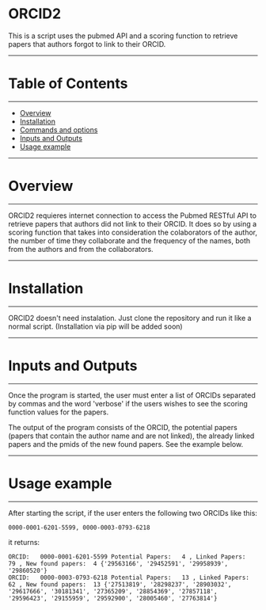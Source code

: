 # ORCID2

This is a script uses the pubmed API and a scoring function to retrieve papers that authors forgot to link to their ORCID. 

----------------------------
# Table of Contents
----------------------------

   * [Overview](#overview)
   * [Installation](#installation)
   * [Commands and options](#commands-and-options)
   * [Inputs and Outputs](#inputs-and-outputs)
   * [Usage example](#usage-example)
   
----------------------------
# Overview
----------------------------

ORCID2 requieres internet connection to access the Pubmed RESTful API to retrieve papers that authors did not link to their ORCID. It does so by using a scoring function that takes into consideration the colaborators of the author, the number of time they collaborate and the frequency of the names, both from the authors and from the collaborators.

----------------------------
# Installation
----------------------------

ORCID2 doesn't need instalation. Just clone the repository and run it like a normal script. 
(Installation via pip will be added soon)

----------------------------
# Inputs and Outputs
----------------------------

Once the program is started, the user must enter a list of ORCIDs separated by commas and the word 'verbose' if the users wishes to see the scoring function values for the papers. 

The output of the program consists of the ORCID, the potential papers (papers that contain the author name and are not linked), the already linked papers and the pmids of the new found papers. See the example below.

----------------------------
# Usage example
----------------------------

After starting the script, if the user enters the following two ORCIDs like this:

```
0000-0001-6201-5599, 0000-0003-0793-6218
```
it returns:
```
ORCID:	 0000-0001-6201-5599 Potential Papers:	 4 , Linked Papers:	 79 , New found papers:	 4 {'29563166', '29452591', '29958939', '29860520'}
ORCID:	 0000-0003-0793-6218 Potential Papers:	 13 , Linked Papers:	 62 , New found papers:	 13 {'27513819', '28298237', '28903032', '29617666', '30181341', '27365209', '28854369', '27857118', '29596423', '29155959', '29592900', '28005460', '27763814'}


